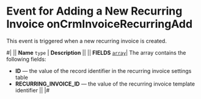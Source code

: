 # Event for Adding a New Recurring Invoice onCrmInvoiceRecurringAdd

This event is triggered when a new recurring invoice is created.

#|
|| **Name**
`type` | **Description** ||
|| **FIELDS** 
[`array`](../../../../data-types.md)| The array contains the following fields:
- **ID** — the value of the record identifier in the recurring invoice settings table
- **RECURRING_INVOICE_ID** — the value of the recurring invoice template identifier || 
|#